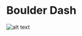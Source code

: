 # Boulder Dash

![alt text](https://cdn.discordapp.com/attachments/581393913072451594/585081057095843850/unknown.png)

